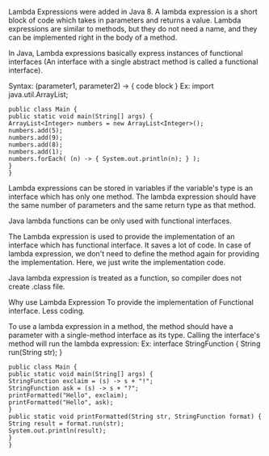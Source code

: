 Lambda Expressions were added in Java 8.
A lambda expression is a short block of code which takes in parameters and returns a value.
Lambda expressions are similar to methods, but they do not need a name, and they can be implemented right in the body of a method.

In Java, Lambda expressions basically express instances of functional interfaces (An interface with a single abstract method is called a functional interface).

Syntax: (parameter1, parameter2) -> { code block }
Ex:
import java.util.ArrayList;

    public class Main {
    public static void main(String[] args) {
    ArrayList<Integer> numbers = new ArrayList<Integer>();
    numbers.add(5);
    numbers.add(9);
    numbers.add(8);
    numbers.add(1);
    numbers.forEach( (n) -> { System.out.println(n); } );
    }
    }

Lambda expressions can be stored in variables if the variable's type is an interface which has only one method.
The lambda expression should have the same number of parameters and the same return type as that method.

Java lambda functions can be only used with functional interfaces.

The Lambda expression is used to provide the implementation of an interface which has functional interface.
It saves a lot of code. In case of lambda expression, we don't need to define the method again for providing the implementation. Here, we just write the implementation code.

Java lambda expression is treated as a function, so compiler does not create .class file.

Why use Lambda Expression
To provide the implementation of Functional interface.
Less coding.


To use a lambda expression in a method, the method should have a parameter with a single-method interface as its type. Calling the interface's method will run the lambda expression:
Ex:
interface StringFunction {
String run(String str);
}

    public class Main {
    public static void main(String[] args) {
    StringFunction exclaim = (s) -> s + "!";
    StringFunction ask = (s) -> s + "?";
    printFormatted("Hello", exclaim);
    printFormatted("Hello", ask);
    }
    public static void printFormatted(String str, StringFunction format) {
    String result = format.run(str);
    System.out.println(result);
    }
    }